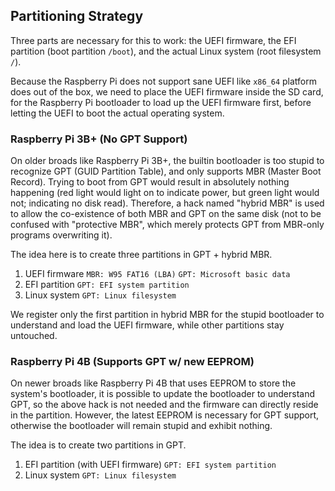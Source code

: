 ## Partitioning Strategy
Three parts are necessary for this to work: the UEFI 
firmware, the EFI partition (boot partition `/boot`), and 
the actual Linux system (root filesystem `/`).

Because the Raspberry Pi does not support sane UEFI like 
`x86_64` platform does out of the box, we need to place the 
UEFI firmware inside the SD card, for the Raspberry Pi 
bootloader to load up the UEFI firmware first, before 
letting the UEFI to boot the actual operating system.

### Raspberry Pi 3B+ (No GPT Support)
On older broads like Raspberry Pi 3B+, the builtin 
bootloader is too stupid to recognize GPT (GUID Partition 
Table), and only supports MBR (Master Boot Record).
Trying to boot from GPT would result in absolutely nothing 
happening (red light would light on to indicate power, but 
green light would not; indicating no disk read).
Therefore, a hack named "hybrid MBR" is used to allow the 
co-existence of both MBR and GPT on the same disk (not to 
be confused with "protective MBR", which merely protects 
GPT from MBR-only programs overwriting it).

The idea here is to create three partitions in GPT + 
hybrid MBR.
1. UEFI firmware `MBR: W95 FAT16 (LBA)` 
`GPT: Microsoft basic data`
2. EFI partition `GPT: EFI system partition`
3. Linux system `GPT: Linux filesystem`

We register only the first partition in hybrid MBR for the 
stupid bootloader to understand and load the UEFI firmware, 
while other partitions stay untouched.

### Raspberry Pi 4B (Supports GPT w/ new EEPROM)
On newer broads like Raspberry Pi 4B that uses EEPROM to 
store the system's bootloader, it is possible to update the 
bootloader to understand GPT, so the above hack is not 
needed and the firmware can directly reside in the 
partition. However, the latest EEPROM is necessary for GPT 
support, otherwise the bootloader will remain stupid and 
exhibit nothing.

The idea is to create two partitions in GPT.
1. EFI partition (with UEFI firmware)
`GPT: EFI system partition`
2. Linux system `GPT: Linux filesystem`
